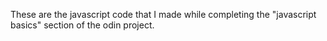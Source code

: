 These are the javascript code that
I made while completing the "javascript basics"
section of the odin project.